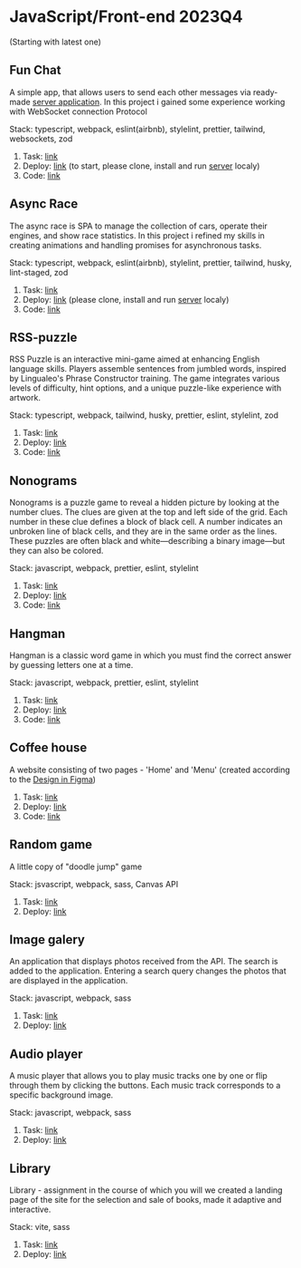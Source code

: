 # JavaScript/Front-end 2023Q4

(Starting with latest one)

## Fun Chat

A simple app, that allows users to send each other messages via ready-made [server application](https://github.com/rolling-scopes-school/fun-chat-server/tree/main). In this project i gained some experience working with WebSocket connection Protocol

Stack: typescript, webpack, eslint(airbnb), stylelint, prettier, tailwind, websockets, zod

1. Task: [link](https://github.com/rolling-scopes-school/tasks/blob/master/stage2/tasks/fun-chat/README.md)
2. Deploy: [link](https://mideli37-fun-chat.netlify.app/) (to start, please clone, install and run [server](https://github.com/rolling-scopes-school/fun-chat-server/tree/main) localy)
3. Code: [link](https://github.com/Mideli37/js-fe-2024/tree/fun-chat)

## Async Race

The async race is SPA to manage the collection of cars, operate their engines, and show race statistics. In this project i refined my skills in creating animations and handling promises for asynchronous tasks.

Stack: typescript, webpack, eslint(airbnb), stylelint, prettier, tailwind, husky, lint-staged, zod

1. Task: [link](https://github.com/rolling-scopes-school/tasks/tree/master/stage2/tasks/async-race)
2. Deploy: [link](https://rolling-scopes-school.github.io/mideli37-JSFE2023Q4/async-race/) (please clone, install and run [server](https://github.com/mikhama/async-race-api) localy)
3. Code: [link](https://github.com/Mideli37/js-fe-2024/tree/async-race)

## RSS-puzzle

RSS Puzzle is an interactive mini-game aimed at enhancing English language skills. Players assemble sentences from jumbled words, inspired by Lingualeo's Phrase Constructor training. The game integrates various levels of difficulty, hint options, and a unique puzzle-like experience with artwork.

Stack: typescript, webpack, tailwind, husky,  prettier, eslint, stylelint, zod

1. Task: [link](https://github.com/rolling-scopes-school/tasks/tree/master/stage2/tasks/puzzle)
2. Deploy: [link](https://rolling-scopes-school.github.io/mideli37-JSFE2023Q4/rss-puzzle/)
3. Code: [link](https://github.com/Mideli37/js-fe-2024/tree/rss-puzzle)

## Nonograms

Nonograms is a puzzle game to reveal a hidden picture by looking at the number clues. The clues are given at the top and left side of the grid. Each number in these clue defines a block of black cell. A number indicates an unbroken line of black cells, and they are in the same order as the lines. These puzzles are often black and white—describing a binary image—but they can also be colored.

Stack: javascript, webpack, prettier, eslint, stylelint

1. Task: [link](https://github.com/rolling-scopes-school/tasks/tree/master/tasks/nonograms)
2. Deploy: [link](https://rolling-scopes-school.github.io/mideli37-JSFE2023Q4/nonograms/)
3. Code: [link](https://github.com/Mideli37/js-fe-2024/tree/nonograms)

## Hangman

Hangman is a classic word game in which you must find the correct answer by guessing letters one at a time.

Stack: javascript, webpack, prettier, eslint, stylelint

1. Task: [link](https://github.com/rolling-scopes-school/tasks/tree/master/stage1/tasks/hangman)
2. Deploy: [link](https://rolling-scopes-school.github.io/mideli37-JSFE2023Q4/hangman/)
3. Code: [link](https://github.com/Mideli37/js-fe-2024/tree/hangman)

## Coffee house

A website consisting of two pages - 'Home' and 'Menu' (created according to the [Design in Figma](https://www.figma.com/file/SAoBmuOqTfguehdT4IFRxQ/Coffee-House?type=design&node-id=0-1&mode=design&t=qis81E9Ovgx47eVl-0))

1. Task: [link](https://github.com/rolling-scopes-school/tasks/blob/master/tasks/coffee-house/coffee-house-week1.md)
2. Deploy: [link](https://rolling-scopes-school.github.io/mideli37-JSFE2023Q4/coffee-house/)
3. Code: [link](https://github.com/Mideli37/js-fe-2024/tree/coffee-house-pt3)

## Random game

A little copy of "doodle jump" game

Stack: jsvascript, webpack, sass, Canvas API

1. Task: [link](https://github.com/rolling-scopes-school/tasks/blob/master/tasks/js30%23/js30.md)
2. Deploy: [link](https://rolling-scopes-school.github.io/mideli37-JSFEPRESCHOOL2023Q2/random-game/index.html)

## Image galery

An application that displays photos received from the API. The search is added to the application. Entering a search query changes the photos that are displayed in the application.

Stack: javascript, webpack, sass

1. Task: [link](https://github.com/rolling-scopes-school/tasks/blob/master/tasks/js30%23/js30-5.md)
2. Deploy: [link](https://rolling-scopes-school.github.io/mideli37-JSFEPRESCHOOL2023Q2/image-galery/index.html)

## Audio player

A music player that allows you to play music tracks one by one or flip through them by clicking the buttons. Each music track corresponds to a specific background image.

Stack: javascript, webpack, sass

1. Task: [link](https://github.com/rolling-scopes-school/tasks/blob/master/tasks/js30%23/js30.md)
2. Deploy: [link](https://rolling-scopes-school.github.io/mideli37-JSFEPRESCHOOL2023Q2/audio-player/)

## Library

Library - assignment in the course of which you will we created a landing page of the site for the selection and sale of books, made it adaptive and interactive.

Stack: vite, sass

1. Task: [link](https://github.com/rolling-scopes-school/tasks/blob/master/tasks/library/library-part1.md)
2. Deploy: [link](https://rolling-scopes-school.github.io/mideli37-JSFEPRESCHOOL2023Q2/library/)
